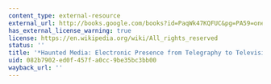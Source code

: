 ```yaml
---
content_type: external-resource
external_url: http://books.google.com/books?id=PaqWk47KQFUC&pg=PA59=onepage
has_external_license_warning: true
license: https://en.wikipedia.org/wiki/All_rights_reserved
status: ''
title: '*Haunted Media: Electronic Presence from Telegraphy to Television*'
uid: 082b7902-ed0f-457f-a0cc-9be35bc3bb00
wayback_url: ''
---
```

